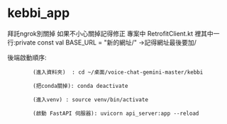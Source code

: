 # kebbi_app

拜託ngrok別關掉 如果不小心關掉記得修正 專案中 RetrofitClient.kt 裡其中一行:private const val BASE_URL = "新的網址/" ->記得網址最後要加/



後端啟動順序:   

            (進入資料夾)  : cd ~/桌面/voice-chat-gemini-master/kebbi 

            (把conda關掉): conda deactivate
            
            (進入venv) : source venv/bin/activate

            (啟動 FastAPI 伺服器): uvicorn api_server:app --reload
